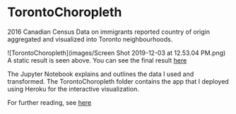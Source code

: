 # TorontoChoropleth
2016 Canadian Census Data on immigrants reported country of origin aggregated and visualized into Toronto neighbourhoods.

![TorontoChoropleth](images/Screen Shot 2019-12-03 at 12.53.04 PM.png)
A static result is seen above.
You can see the final result [here](https://torontochoropleth.herokuapp.com/2016TorontoChoropleth)

The Jupyter Notebook explains and outlines the data I used and transformed. The TorontoChoropleth folder contains the app that I deployed using Heroku for the interactive visualization.

For further reading, see [here](https://ferrallv.github.io/site/project/TorontoChoropleth-post/)
